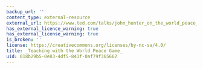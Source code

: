 ```yaml
---
backup_url: ''
content_type: external-resource
external_url: https://www.ted.com/talks/john_hunter_on_the_world_peace_game#t-601747
has_external_licence_warning: true
has_external_license_warning: true
is_broken: ''
license: https://creativecommons.org/licenses/by-nc-sa/4.0/
title: _Teaching with the World Peace Game_
uid: 018b29b5-0e83-4df5-841f-0af79f365662
---
```

